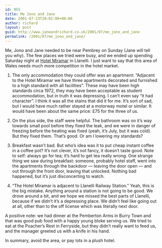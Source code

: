 ```yaml
---
id: 955
title: Me Jono and Jane
date: 2001-07-23T20:02:00+00:00
author: richard
layout: post
guid: http://www.janeandrichard.co.uk/2001/07/me_jono_and_jane
permalink: /2001/07/me_jono_and_jane/
---
```

Me, Jono and Jane needed to be near Pembrey on Sunday (Jane will tell you why). The few places we tried were busy, and we ended up spending Saturday night at [Hotel Miramar](http://www.a1tourism.com/uk/hotelmir.html) in Llanelli. I just want to say that this area of Wales needs much more competition in the hotel market.

1. The only accommodation they could offer was an apartment: &#8220;Adjacent to the Hotel Miramar we have three apartments decorated and furnished to a high standard with all facilities&#8221;. These may have been high standards circa 1972, they may have been acceptable as student accommodation, but in truth it was depressing. I can&#8217;t even say &#8220;it had character&#8221;. I think it was all the stains that did it for me. It&#8217;s sort of sad, but I would have much rather stayed at a motorway motel or similar. It would have been about the same price: &#163;75 for the three of us.

2. On the plus side, the staff were helpful. The bathroom was on it&#8217;s way towards small pool before they fixed the leak, and we were in danger of freezing before the heating was fixed (yeah, it&#8217;s July, but it was cold). But they fixed them. That&#8217;s good. Or am I lowering my standards?

3. Breakfast wasn&#8217;t bad. But who&#8217;s idea was it to put cheap instant coffee in a coffee pot? It&#8217;s not clever, it&#8217;s not fancy, it doesn&#8217;t taste good. Note to self: always go for tea; it&#8217;s hard to get tea really wrong. One strange thing we saw during breakfast: someone, probably hotel staff, went into the apartments through the backdoor &#8212; leaving the door open &#8212; and out through the front door, leaving that unlocked. Nothing bad happened, but it&#8217;s just disconcerting to watch. 

4. &#8220;The Hotel Miramar is adjacent to Llanelli Railway Station.&#8221; Yeah, this is the big mistake. Anything around a station is not going to be good. We drove around a bit, and we hope we missed the best parts of Llanelli, because if we didn&#8217;t it&#8217;s a depressing place. We didn&#8217;t feel like going out at all, other than to the off license which was literally next door.

A positive note: we had dinner at the Pemberton Arms in Burry Town and that was good pub food with a happy young bloke serving us. We tried to eat at the Poacher&#8217;s Rest in Ferryside, but they didn&#8217;t really want to feed us, and the manager greeted us with a knife in his hand.

In summary, avoid the area, or pay lots in a plush hotel.